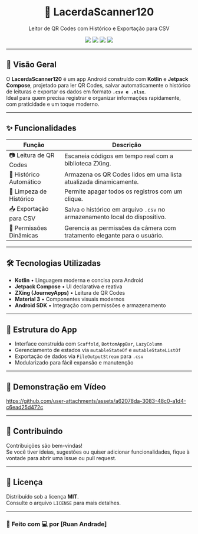 <h1 align="center">📱 LacerdaScanner120</h1>
<p align="center">Leitor de QR Codes com Histórico e Exportação para CSV</p>

<p align="center">
  <img src="https://img.shields.io/badge/Kotlin-1.9.0-purple?logo=kotlin" />
  <img src="https://img.shields.io/badge/Jetpack%20Compose-✔️-blue?logo=android" />
  <img src="https://img.shields.io/badge/ZXing-integrado-success?logo=barcode" />
  <img src="https://img.shields.io/badge/License-MIT-green" />
</p>

---

## 🧭 Visão Geral

O **LacerdaScanner120** é um app Android construído com **Kotlin** e **Jetpack Compose**, projetado para ler QR Codes, salvar automaticamente o histórico de leituras e exportar os dados em formato **`.csv e .xlsx`**.  
Ideal para quem precisa registrar e organizar informações rapidamente, com praticidade e um toque moderno.

---

## ✨ Funcionalidades

| Função                     | Descrição                                                                 |
|----------------------------|---------------------------------------------------------------------------|
| 📷 Leitura de QR Codes     | Escaneia códigos em tempo real com a biblioteca ZXing.                   |
| 📝 Histórico Automático    | Armazena os QR Codes lidos em uma lista atualizada dinamicamente.        |
| 🧹 Limpeza de Histórico     | Permite apagar todos os registros com um clique.                         |
| 📤 Exportação para CSV     | Salva o histórico em arquivo `.csv` no armazenamento local do dispositivo.|
| 🔐 Permissões Dinâmicas    | Gerencia as permissões da câmera com tratamento elegante para o usuário. |

---

## 🛠️ Tecnologias Utilizadas

- **Kotlin** • Linguagem moderna e concisa para Android  
- **Jetpack Compose** • UI declarativa e reativa  
- **ZXing (JourneyApps)** • Leitura de QR Codes  
- **Material 3** • Componentes visuais modernos  
- **Android SDK** • Integração com permissões e armazenamento

---

## 🧩 Estrutura do App

- Interface construída com `Scaffold`, `BottomAppBar`, `LazyColumn`
- Gerenciamento de estados via `mutableStateOf` e `mutableStateListOf`
- Exportação de dados via `FileOutputStream` para `.csv`
- Modularizado para fácil expansão e manutenção

---


## 🎥 Demonstração em Vídeo

https://github.com/user-attachments/assets/a62078da-3083-48c0-a1d4-c6ead25d472c


---
## 🤝 Contribuindo

Contribuições são bem-vindas!  
Se você tiver ideias, sugestões ou quiser adicionar funcionalidades, fique à vontade para abrir uma issue ou pull request.  

---

## 📄 Licença

Distribuído sob a licença **MIT**.  
Consulte o arquivo `LICENSE` para mais detalhes.

---

### 🚀 Feito com 💻 por [Ruan Andrade]

